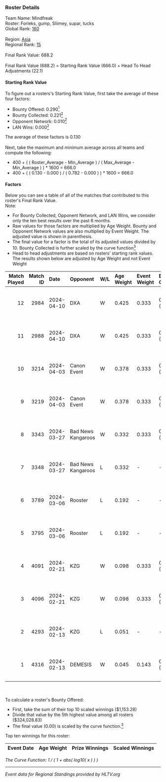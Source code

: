### Roster Details<br />
Team Name: Mindfreak<br />
Roster: Forleks, gump, Sliimey, supar, tucks<br />
Global Rank: [160](../standings_global.md)<br />
<br />
Region: [Asia]( ../standings_asia.md)<br />
Regional Rank: [15]( ../standings_asia.md)<br />
<br />
Final Rank Value:  688.2<br />
<br />
Final Rank Value (688.2) = Starting Rank Value (666.0) + Head To Head Adjustments (22.1)<br />

#### Starting Rank Value<br />
To figure out a rosters's Starting Rank Value, first take the average of these four factors:<br />
- Bounty Offered: 0.290[<sup>1</sup>](#table2)
- Bounty Collected: 0.221[<sup>2</sup>](#table1)
- Opponent Network: 0.010[<sup>2</sup>](#table1)
- LAN Wins: 0.000[<sup>2</sup>](#table1)

The average of these factors is 0.130<br />
<br />
Next, take the maximum and minimum average across all teams and compute the following:<br />
- 400 + ( ( Roster_Average - Min_Average ) / ( Max_Average - Min_Average ) ) * 1600 = 666.0
- 400 + ( ( 0.130 - 0.000 ) / ( 0.782 - 0.000 ) ) * 1600 = 666.0


#### Factors<br />
Below you can see a table of all of the matches that contributed to this roster's Final Rank Value.<br />
Note:<br />

- For Bounty Collected, Opponent Network, and LAN Wins, we consider only the ten best results over the past 6 months.
- Raw values for those factors are multiplied by Age Weight. Bounty and Opponent Network values are also multiplied by Event Weight. The adjusted value is shown in parenthesis.
- The final value for a factor is the total of its adjusted values divided by 10. Bounty Collected is further scaled by the curve function[<sup>3</sup>](#curveFunction)
- Head to head adjustments are based on rosters' starting rank values. The results shown below are adjusted by Age Weight and not Event Weight
<span id="table1"></span><br />


| Match Played | Match ID | Date       | Opponent           | W/L | Age Weight | Event Weight | Bounty Collected | Opponent Network | LAN Wins  | H2H Adj. | Roster                               |
| -: | -: | :- | :- | :- | :- | :- | :- | :- | :- | -: | :- |
|           12 |     2984 | 2024-04-10 | DXA                | W   | 0.425      | 0.333        | 0.002 (0.000)    | 0.226 (0.032)    | 0 (0.000) |     6.47 | Forleks, gump, Sliimey, supar, tucks |
|           11 |     2988 | 2024-04-10 | DXA                | W   | 0.425      | 0.333        | 0.002 (0.000)    | 0.226 (0.032)    | 0 (0.000) |     6.71 | Forleks, gump, Sliimey, supar, tucks |
|           10 |     3214 | 2024-04-03 | Canon Event        | W   | 0.378      | 0.333        | 0.000 (0.000)    | 0.000 (0.000)    | 0 (0.000) |     3.24 | Forleks, gump, Sliimey, supar, tucks |
|            9 |     3219 | 2024-04-03 | Canon Event        | W   | 0.378      | 0.333        | 0.000 (0.000)    | 0.000 (0.000)    | 0 (0.000) |     3.33 | Forleks, gump, Sliimey, supar, tucks |
|            8 |     3343 | 2024-03-27 | Bad News Kangaroos | W   | 0.332      | 0.333        | 0.017 (0.002)    | 0.226 (0.025)    | 0 (0.000) |     7.03 | Forleks, gump, Sliimey, supar, tucks |
|            7 |     3348 | 2024-03-27 | Bad News Kangaroos | L   | 0.332      | -            | -                | -                | -         |    -3.46 | Forleks, gump, Sliimey, supar, tucks |
|            6 |     3789 | 2024-03-06 | Rooster            | L   | 0.192      | -            | -                | -                | -         |    -2.06 | Forleks, gump, Sliimey, supar, tucks |
|            5 |     3795 | 2024-03-06 | Rooster            | L   | 0.192      | -            | -                | -                | -         |    -2.09 | Forleks, gump, Sliimey, supar, tucks |
|            4 |     4091 | 2024-02-21 | KZG                | W   | 0.098      | 0.333        | 0.005 (0.000)    | 0.111 (0.004)    | 0 (0.000) |     1.70 | Forleks, gump, Sliimey, supar, tucks |
|            3 |     4096 | 2024-02-21 | KZG                | W   | 0.098      | 0.333        | 0.005 (0.000)    | 0.111 (0.004)    | 0 (0.000) |     1.71 | Forleks, gump, Sliimey, supar, tucks |
|            2 |     4293 | 2024-02-13 | KZG                | L   | 0.051      | -            | -                | -                | -         |    -0.71 | deStiny, gump, Sliimey, supar, tucks |
|            1 |     4316 | 2024-02-13 | DEMESIS            | W   | 0.045      | 0.143        | 0.000 (0.000)    | 0.000 (0.000)    | 0 (0.000) |     0.26 | deStiny, gump, Sliimey, supar, tucks |

<br />
<span id="table2"></span><br />
To calculate a roster's Bounty Offered:<br />

- First, take the sum of their top 10 scaled winnings ($1,153.28)
- Divide that value by the 5th highest value among all rosters ($324,028.83)
- The final value (0.00) is scaled by the curve function.[<sup>3</sup>](#curveFunction)

Top ten winnings for this roster:<br />

| Event Date | Age Weight | Prize Winnings | Scaled Winnings |
| :- | -: | :- | :- |


<span id="curveFunction"></span>_The Curve Function: 1 / ( 1 + abs( log10( x ) ) )_<br />

---
_Event data for Regional Standings provided by HLTV.org_<br />
